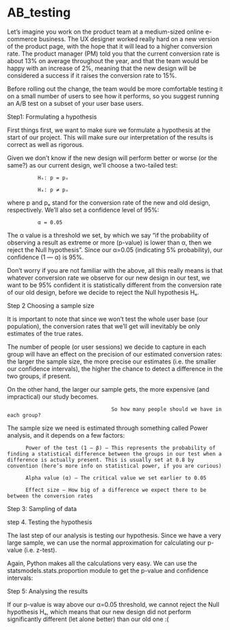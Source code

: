 # AB_testing

Let’s imagine you work on the product team at a medium-sized online e-commerce business. 
The UX designer worked really hard on a new version of the product page, with the hope that it will lead to a higher conversion rate. 
The product manager (PM) told you that the current conversion rate is about 13% on average throughout the year, and that the team would be happy with an increase of 2%, 
meaning that the new design will be considered a success if it raises the conversion rate to 15%.


Before rolling out the change, the team would be more comfortable testing it on a small number of users to see how it performs, 
so you suggest running an A/B test on a subset of your user base users.


Step1: Formulating a hypothesis

First things first, we want to make sure we formulate a hypothesis at the start of our project. 
This will make sure our interpretation of the results is correct as well as rigorous.

Given we don’t know if the new design will perform better or worse (or the same?) as our current design, we’ll choose a two-tailed test:

              Hₒ: p = pₒ

              Hₐ: p ≠ pₒ
              
where p and pₒ stand for the conversion rate of the new and old design, respectively. We’ll also set a confidence level of 95%:

              α = 0.05

The α value is a threshold we set, by which we say “if the probability of observing a result as extreme or more (p-value) is lower than α, then we reject the Null hypothesis”. Since our α=0.05 (indicating 5% probability), our confidence (1 — α) is 95%.

Don’t worry if you are not familiar with the above, all this really means is that whatever conversion rate we observe for our new design in our test, we want to be 95% confident it is statistically different from the conversion rate of our old design, before we decide to reject the Null hypothesis Hₒ.


Step 2 Choosing a sample size

It is important to note that since we won’t test the whole user base (our population), the conversion rates that we’ll get will inevitably be only estimates of the true rates.

The number of people (or user sessions) we decide to capture in each group will have an effect on the precision of our estimated conversion rates: the larger the sample size, the more precise our estimates (i.e. the smaller our confidence intervals), the higher the chance to detect a difference in the two groups, if present.

On the other hand, the larger our sample gets, the more expensive (and impractical) our study becomes.

                                      So how many people should we have in each group?
                                      
The sample size we need is estimated through something called Power analysis, and it depends on a few factors:

          Power of the test (1 — β) — This represents the probability of finding a statistical difference between the groups in our test when a difference is actually present. This is usually set at 0.8 by convention (here’s more info on statistical power, if you are curious)

          Alpha value (α) — The critical value we set earlier to 0.05

          Effect size — How big of a difference we expect there to be between the conversion rates
          
Step 3: Sampling of data

step 4. Testing the hypothesis

The last step of our analysis is testing our hypothesis. Since we have a very large sample, we can use the normal approximation for calculating our p-value (i.e. z-test).

Again, Python makes all the calculations very easy. We can use the statsmodels.stats.proportion module to get the p-value and confidence intervals:

Step 5: Analysing the results

If  our p-value is way above our α=0.05 threshold, we cannot reject the Null hypothesis Hₒ, which means that our new design did not perform significantly different (let alone better) than our old one :(

